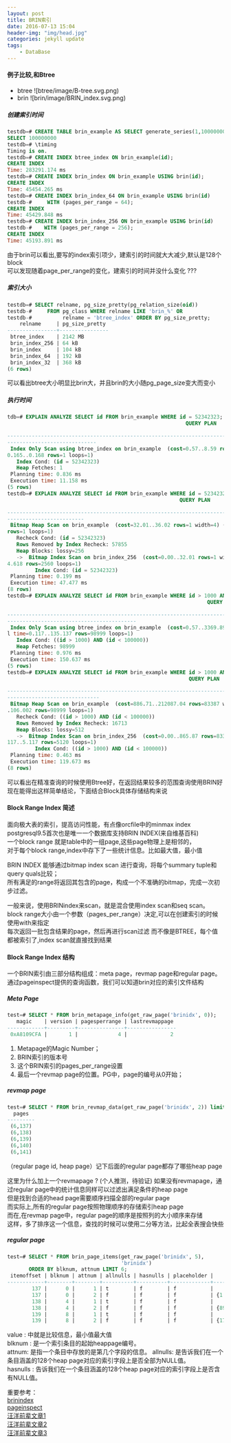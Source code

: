 ```yaml
---
layout: post
title: BRIN索引
date: 2016-07-13 15:04
header-img: "img/head.jpg"
categories: jekyll update
tags:
    - DataBase
---
```


#### 例子比较,和Btree

+ btree
![btree/image/B-tree.svg.png)
+ brin
![brin/image/BRIN_index.svg.png)

##### 创建索引时间

``` sql
testdb=# CREATE TABLE brin_example AS SELECT generate_series(1,100000000) AS id;
SELECT 100000000
testdb=# \timing
Timing is on.
testdb=# CREATE INDEX btree_index ON brin_example(id);
CREATE INDEX
Time: 283291.174 ms
testdb=# CREATE INDEX brin_index ON brin_example USING brin(id);
CREATE INDEX
Time: 45454.265 ms
testdb=# CREATE INDEX brin_index_64 ON brin_example USING brin(id)
testdb-#     WITH (pages_per_range = 64);
CREATE INDEX
Time: 45429.848 ms
testdb=# CREATE INDEX brin_index_256 ON brin_example USING brin(id)
testdb-#    WITH (pages_per_range = 256);
CREATE INDEX
Time: 45193.891 ms
```

由于brin可以看出,要写的index索引项少，建索引的时间就大大减少,默认是128个block  
可以发现随着page_per_range的变化，建索引的时间并没什么变化 ??? 

##### 索引大小

``` sql
testdb=# SELECT relname, pg_size_pretty(pg_relation_size(oid))
testdb-#     FROM pg_class WHERE relname LIKE 'brin_%' OR
testdb-#          relname = 'btree_index' ORDER BY pg_size_pretty;
    relname     | pg_size_pretty
----------------+----------------
 btree_index    | 2142 MB
 brin_index_256 | 64 kB
 brin_index     | 104 kB
 brin_index_64  | 192 kB
 brin_index_32  | 368 kB
(6 rows)
```

可以看出btree大小明显比brin大，并且brin的大小随pg_page_size变大而变小

##### 执行时间

``` sql
tdb=# EXPLAIN ANALYZE SELECT id FROM brin_example WHERE id = 52342323;
                                                          QUERY PLAN

--------------------------------------------------------------------------------------------------
-----------------------------
 Index Only Scan using btree_index on brin_example  (cost=0.57..8.59 rows=1 width=4) (actual time=
0.165..0.168 rows=1 loops=1)
   Index Cond: (id = 52342323)
   Heap Fetches: 1
 Planning time: 0.836 ms
 Execution time: 11.158 ms
(5 rows)
testdb=# EXPLAIN ANALYZE SELECT id FROM brin_example WHERE id = 52342323;
                                                        QUERY PLAN

--------------------------------------------------------------------------------------------------
-------------------------
 Bitmap Heap Scan on brin_example  (cost=32.01..36.02 rows=1 width=4) (actual time=34.652..47.400
rows=1 loops=1)
   Recheck Cond: (id = 52342323)
   Rows Removed by Index Recheck: 57855
   Heap Blocks: lossy=256
   ->  Bitmap Index Scan on brin_index_256  (cost=0.00..32.01 rows=1 width=0) (actual time=4.618..
4.618 rows=2560 loops=1)
         Index Cond: (id = 52342323)
 Planning time: 0.199 ms
 Execution time: 47.477 ms
(8 rows)
testdb=# EXPLAIN ANALYZE SELECT id FROM brin_example WHERE id > 1000 AND id < 100000;
                                                                 QUERY PLAN

--------------------------------------------------------------------------------------------------
------------------------------------------
 Index Only Scan using btree_index on brin_example  (cost=0.57..3369.89 rows=95066 width=4) (actua
l time=0.117..135.137 rows=98999 loops=1)
   Index Cond: ((id > 1000) AND (id < 100000))
   Heap Fetches: 98999
 Planning time: 0.976 ms
 Execution time: 150.637 ms
(5 rows)
testdb=# EXPLAIN ANALYZE SELECT id FROM brin_example WHERE id > 1000 AND id < 100000;
                                                           QUERY PLAN

--------------------------------------------------------------------------------------------------
------------------------------
 Bitmap Heap Scan on brin_example  (cost=886.71..212087.04 rows=83387 width=4) (actual time=5.852.
.106.002 rows=98999 loops=1)
   Recheck Cond: ((id > 1000) AND (id < 100000))
   Rows Removed by Index Recheck: 16713
   Heap Blocks: lossy=512
   ->  Bitmap Index Scan on brin_index_256  (cost=0.00..865.87 rows=83387 width=0) (actual time=5.
117..5.117 rows=5120 loops=1)
         Index Cond: ((id > 1000) AND (id < 100000))
 Planning time: 0.463 ms
 Execution time: 119.673 ms
(8 rows)
```

可以看出在精准查询的时候使用Btree好，在返回结果较多的范围查询使用BRIN好   
现在能得出这样简单结论，下面结合Block具体存储结构来说

#### Block Range Index 简述

面向极大表的索引，提高访问性能，有点像orcfile中的minmax index  
postgresql9.5首次也是唯一一个数据库支持BRIN INDEX(来自维基百科)  
一个block range 就是table中的一组page,这些page物理上是相邻的，  
对于每个block range,index中存下了一些统计信息。比如最大值，最小值

BRIN INDEX 能够通过bitmap index scan 进行查询，将每个summary tuple和query quals比较；  
所有满足的range将返回其包含的page，构成一个不准确的bitmap，完成一次初步过滤。

一般来说，使用BRINindex来scan，就是混合使用index scan和seq scan。  
block range大小由一个参数（pages_per_range）决定,可以在创建索引的时候使用with来指定   
每次返回一批包含结果的page，然后再进行scan过滤
而不像是BTREE，每个值都被索引了,index scan就直接找到结果

#### Block Range Index 结构

一个BRIN索引由三部分结构组成：meta page，revmap page和regular page。
通过pageinspect提供的查询函数，我们可以知道brin对应的索引文件结构
##### Meta Page

``` sql
test=# SELECT * FROM brin_metapage_info(get_raw_page('brinidx', 0));
   magic    | version | pagesperrange | lastrevmappage 
------------+---------+---------------+----------------
 0xA8109CFA |       1 |             4 |              2
```

1. Metapage的Magic Number；
2. BRIN索引的版本号
3. 这个BRIN索引的pages_per_range设置
4. 最后一个revmap page的位置。PG中，page的编号从0开始；

##### revmap page

``` sql
test=# SELECT * FROM brin_revmap_data(get_raw_page('brinidx', 2)) limit 5;
  pages  
---------
 (6,137)
 (6,138)
 (6,139)
 (6,140)
 (6,141)
```

（regular page id, heap page）记下后面的regular page都存了哪些heap page  

这里为什么加上一个revmapage ? (个人推测，待验证)
如果没有revmapage，通过regular page中的统计信息同样可以过滤出满足条件的heap page   
但是找到合适的head page需要顺序扫描全部的regular page   
而实际上,所有的regular page按照物理顺序的存储索引heap page    
而在,在revmap page中，regular page的顺序是按照列的大小顺序来存储  
这样，多了排序这一个信息，查找的时候可以使用二分等方法，比起全表搜会快些

##### regular page

``` sql
test=# SELECT * FROM brin_page_items(get_raw_page('brinidx', 5),
                                     'brinidx')
       ORDER BY blknum, attnum LIMIT 6;
 itemoffset | blknum | attnum | allnulls | hasnulls | placeholder |    value     
------------+--------+--------+----------+----------+-------------+--------------
        137 |      0 |      1 | t        | f        | f           | 
        137 |      0 |      2 | f        | f        | f           | {1 .. 88}
        138 |      4 |      1 | t        | f        | f           | 
        138 |      4 |      2 | f        | f        | f           | {89 .. 176}
        139 |      8 |      1 | t        | f        | f           | 
        139 |      8 |      2 | f        | f        | f           | {177 .. 264}
```

value : 中就是比较信息，最小值最大值  
blknum : 是一个索引条目的起始heappage编号。  
attnum: 是指一个条目中存放的是第几个字段的信息。
allnulls: 是告诉我们在一个条目涵盖的128个heap page对应的索引字段上是否全部为NULL值。  
hasnulls : 告诉我们在一个条目涵盖的128个heap page对应的索引字段上是否含有NULL值。

重要参考：  
[brinindex][brinindex]  
[pageinspect][pageinspect]  
[汪洋前辈文章1][wangyang]  
[汪洋前辈文章2][pg1]  
[汪洋前辈文章3][pg2]  

[brinindex]: http://michael.otacoo.com/postgresql-2/postgres-9-5-feature-highlight-brin-indexes/
[pageinspect]: https://www.postgresql.org/docs/current/static/pageinspect.html
[wangyang]: http://mp.weixin.qq.com/s?__biz=MjM5MjMxMTMyOA==&mid=2649183151&idx=1&sn=8756b538677295f473c21e18f05ae720&scene=1&srcid=0715s5Ab6NgZxzSkSWnceJo8&from=groupmessage&isappinstalled=0#wechat_redirect
[pg1]: https://mp.weixin.qq.com/s?__biz=MjM5OTkxOTc0Mw==&mid=2650225305&idx=1&sn=89ad43351dc9c3acc3961177b0146fe1&scene=0&key=77421cf58af4a653f3a8464de8cc786c99259ab6a93d971db1b72eaac75a708235fd0fa49d0ef9c64ce96666169cb0d8&ascene=0&uin=Mjk4NTkzNTU%3D&devicetype=iMac+MacBookPro11%2C1+OSX+OSX+10.11.3+build(15D21)&version=11020201&pass_ticket=DzRo%2FFPOSiMLxnUTC3BeQgbxkHqAtWoaXijC9KIuRgs%3D  
[pg2]: https://mp.weixin.qq.com/s?__biz=MjM5OTkxOTc0Mw==&mid=2650225308&idx=1&sn=325f360c76e1ac2f7941c241ae9eb64e&scene=0&key=77421cf58af4a653d12b7815b8f84c98e13183713cd62a83e8f5300ea6923f27b71b094f4eeefafab4278af9a26fa636&ascene=0&uin=Mjk4NTkzNTU%3D&devicetype=iMac+MacBookPro11%2C1+OSX+OSX+10.11.3+build(15D21)&version=11020201&pass_ticket=DzRo%2FFPOSiMLxnUTC3BeQgbxkHqAtWoaXijC9KIuRgs%3D
